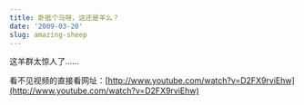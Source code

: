 ```yaml
---
title: 卧抵个马呀，这还是羊么？
date: '2009-03-20'
slug: amazing-sheep
---
```


这羊群太惊人了……

看不见视频的直接看网址：[http://www.youtube.com/watch?v=D2FX9rviEhw](http://www.youtube.com/watch?v=D2FX9rviEhw)
